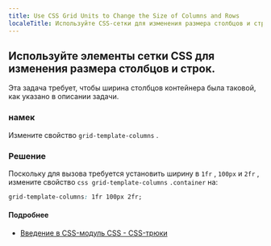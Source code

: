 ```yaml
---
title: Use CSS Grid Units to Change the Size of Columns and Rows
localeTitle: Используйте CSS-сетки для изменения размера столбцов и строк.
---
```

## Используйте элементы сетки CSS для изменения размера столбцов и строк.

Эта задача требует, чтобы ширина столбцов контейнера была таковой, как указано в описании задачи.

### намек

Измените свойство `grid-template-columns` .

### Решение

Поскольку для вызова требуется установить ширину в `1fr` , `100px` и `2fr` , измените свойство `css grid-template-columns` `.container` на:

```css
grid-template-columns: 1fr 100px 2fr; 
```

#### Подробнее

*   [Введение в CSS-модуль CSS - CSS-трюки](https://css-tricks.com/introduction-fr-css-unit/)